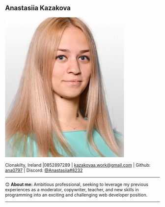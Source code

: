 **Anastasiia Kazakova**
---
![my photo](/Kazakova.jpg)

Clonakilty, Ireland |0852897289 | kazakovaa.work@gmail.com | Github: [ana0797](https://github.com/ana0797) | Discord: [@Anastasiia#8232](Anastasiia#8232)

---
:blush: __About me:__
Ambitious professional, seeking to leverage my previous experiences as a moderator, copywriter, teacher, and new skills in programming into an exciting and challenging web developer position.

---
